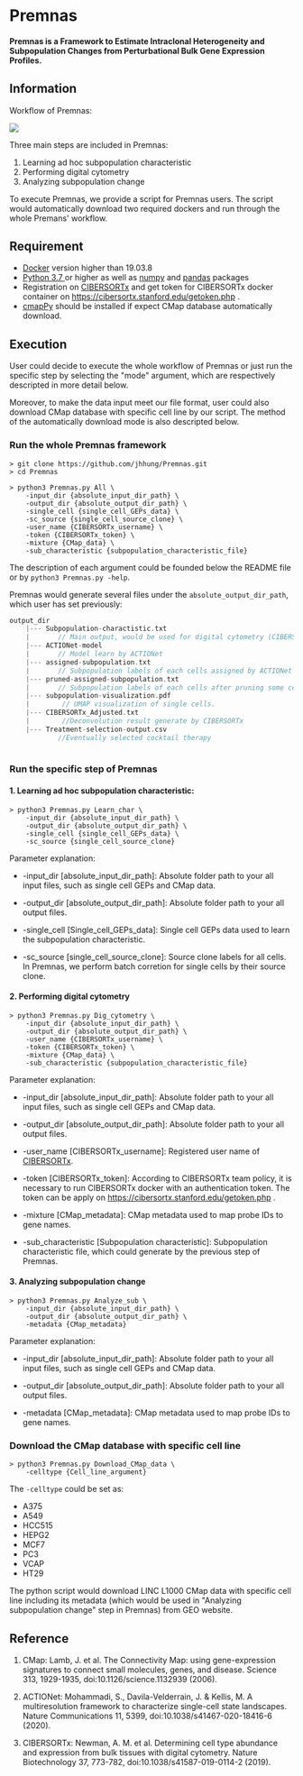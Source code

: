 # Premnas
#### Premnas is a Framework to Estimate Intraclonal Heterogeneity and Subpopulation Changes from Perturbational Bulk Gene Expression Profiles.

## Information

Workflow of Premnas: 

![](https://i.imgur.com/sLydog1.png)


Three main steps are included in Premnas:
1. Learning ad hoc subpopulation characteristic
2. Performing digital cytometry
3. Analyzing subpopulation change

To execute Premnas, we provide a script for Premnas users. The script would automatically download two required dockers and run through the whole Premans' workflow.

## Requirement
* [Docker](https://www.docker.com/) version higher than 19.03.8
* [Python 3.7 ](https://www.python.org/downloads/) or higher as well as [numpy](https://numpy.org/) and [pandas](https://pandas.pydata.org/) packages
* Registration on [CIBERSORTx](https://cibersortx.stanford.edu/index.php) and get token for CIBERSORTx docker container on https://cibersortx.stanford.edu/getoken.php .
* [cmapPy](https://pypi.org/project/cmapPy/) should be installed if expect CMap database automatically download. 



## Execution

User could decide to execute the whole workflow of Premnas or just run the specific step by selecting the "mode" argument, which are respectively descripted in more detail below. 

Moreover, to make the data input meet our file format, user could also download CMap database with specific cell line by our script. The method of the automatically download mode is also descripted below.

### Run the whole Premnas framework

```
> git clone https://github.com/jhhung/Premnas.git
> cd Premnas
    
> python3 Premnas.py All \
    -input_dir {absolute_input_dir_path} \
    -output_dir {absolute_output_dir_path} \
    -single_cell {single_cell_GEPs_data} \
    -sc_source {single_cell_source_clone} \
    -user_name {CIBERSORTx_username} \
    -token {CIBERSORTx_token} \
    -mixture {CMap_data} \
    -sub_characteristic {subpopulation_characteristic_file}
```

The description of each argument could be founded below the README file or by `python3 Premnas.py -help`. 

Premnas would generate several files under the ```absolute_output_dir_path```, which user has set previously:
```c
output_dir   
    |--- Subpopulation-charactistic.txt 
    |       // Main output, would be used for digital cytometry (CIBERSORTx)
    |--- ACTIONet-model
    |       // Model learn by ACTIONet
    |--- assigned-subpopulation.txt
    |       // Subpopulation labels of each cells assigned by ACTIONet
    |--- pruned-assigned-subpopulation.txt
    |       // Subpopulation labels of each cells after pruning some cells by considering archetypal explicit function
    |--- subpopulation-visualization.pdf
    |        // UMAP visualization of single cells.
    |--- CIBERSORTx_Adjusted.txt
    |        //Deconvolution result generate by CIBERSORTx
    |--- Treatment-selection-output.csv
            //Eventually selected cocktail therapy
            
```

### Run the specific step of Premnas

#### 1. Learning ad hoc subpopulation characteristic:

```
> python3 Premnas.py Learn_char \
    -input_dir {absolute_input_dir_path} \
    -output_dir {absolute_output_dir_path} \
    -single_cell {single_cell_GEPs_data} \
    -sc_source {single_cell_source_clone} 
```
Parameter explanation:
* -input_dir [absolute_input_dir_path]:
        Absolute folder path to your all input files, such as single cell GEPs and CMap data.
        
* -output_dir [absolute_output_dir_path]: 
        Absolute folder path to your all output files.   

* -single_cell [Single_cell_GEPs_data]: 
        Single cell GEPs data used to learn the subpopulation characteristic.

* -sc_source [single_cell_source_clone]: 
        Source clone labels for all cells. In Premnas, we perform batch corretion for single cells by their source clone.

#### 2. Performing digital cytometry

```
> python3 Premnas.py Dig_cytometry \
    -input_dir {absolute_input_dir_path} \
    -output_dir {absolute_output_dir_path} \
    -user_name {CIBERSORTx_username} \
    -token {CIBERSORTx_token} \
    -mixture {CMap_data} \
    -sub_characteristic {subpopulation_characteristic_file}
```

Parameter explanation:
* -input_dir [absolute_input_dir_path]:
        Absolute folder path to your all input files, such as single cell GEPs and CMap data.
        
* -output_dir [absolute_output_dir_path]: 
        Absolute folder path to your all output files.   

* -user_name [CIBERSORTx_username]:
        Registered user name of [CIBERSORTx](https://cibersortx.stanford.edu/index.php). 

* -token [CIBERSORTx_token]: 
        According to CIBERSORTx team policy, it is necessary to run CIBERSORTx docker with an authentication token. The token can be apply on https://cibersortx.stanford.edu/getoken.php .

* -mixture [CMap_metadata]: 
        CMap metadata used to map probe IDs to gene names.
        
* -sub_characteristic [Subpopulation characteristic]: 
        Subpopulation characteristic file, which could generate by the previous step of Premnas.

#### 3. Analyzing subpopulation change

```
> python3 Premnas.py Analyze_sub \
    -input_dir {absolute_input_dir_path} \
    -output_dir {absolute_output_dir_path} \
    -metadata {CMap_metadata}
```
Parameter explanation:
* -input_dir [absolute_input_dir_path]:
        Absolute folder path to your all input files, such as single cell GEPs and CMap data.
        
* -output_dir [absolute_output_dir_path]: 
        Absolute folder path to your all output files.
        
* -metadata [CMap_metadata]: 
        CMap metadata used to map probe IDs to gene names.

### Download the CMap database with specific cell line

```
> python3 Premnas.py Download_CMap_data \
    -celltype {Cell_line_argument}
```
The `-celltype` could be set as:
* A375
* A549
* HCC515
* HEPG2
* MCF7
* PC3
* VCAP
* HT29

The python script would download LINC L1000 CMap data with specific cell line including its metadata (which would be used in "Analyzing subpopulation change" step in Premnas) from GEO website.   

        

## Reference
1. CMap: Lamb, J. et al. The Connectivity Map: using gene-expression signatures to connect small molecules, genes, and disease. Science 313, 1929-1935, doi:10.1126/science.1132939 (2006).

2. ACTIONet: Mohammadi, S., Davila-Velderrain, J. & Kellis, M. A multiresolution framework to characterize single-cell state landscapes. Nature Communications 11, 5399, doi:10.1038/s41467-020-18416-6 (2020).
3. CIBERSORTx: Newman, A. M. et al. Determining cell type abundance and expression from bulk tissues with digital cytometry. Nature Biotechnology 37, 773-782, doi:10.1038/s41587-019-0114-2 (2019).
